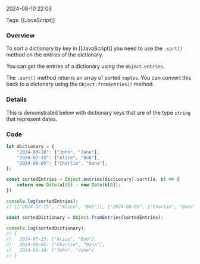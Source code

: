 
2024-08-10 22:03

Tags: [[JavaScript]]

### Overview
To sort a dictionary by key in [[JavaScript]] you need to use the `.sort()` method on the entries of the dictionary.

You can get the entries of a dictionary using the `Object.entries`.

The `.sort()` method returns an array of sorted `tuples`. You can convert this back to a dictonary using the `Object.fromEntries()` method.

### Details
This is demonstrated below with dictionary keys that are of the type `string` that represent dates.

### Code 
```javascript
let dictionary = {
    "2024-08-10": ["John", "Jane"],
    "2024-07-15": ["Alice", "Bob"],
    "2024-08-05": ["Charlie", "Dana"],
};

const sortedEntries = Object.entries(dictionary).sort((a, b) => {
    return new Date(a[0]) - new Date(b[0]);
})

console.log(sortedEntries);
// [["2024-07-15", ["Alice", "Bob"]], ["2024-08-05", ["Charlie", "Dana"]], ["2024-08-10", ["John", "Jane"]]]

const sortedDictionary = Object.fromEntries(sortedEntries);

console.log(sortedDictionary);
// {
//   2024-07-15: ["Alice", "Bob"],
//   2024-08-05: ["Charlie", "Dana"],
//   2024-08-10: ["John", "Jane"]
// }

```
